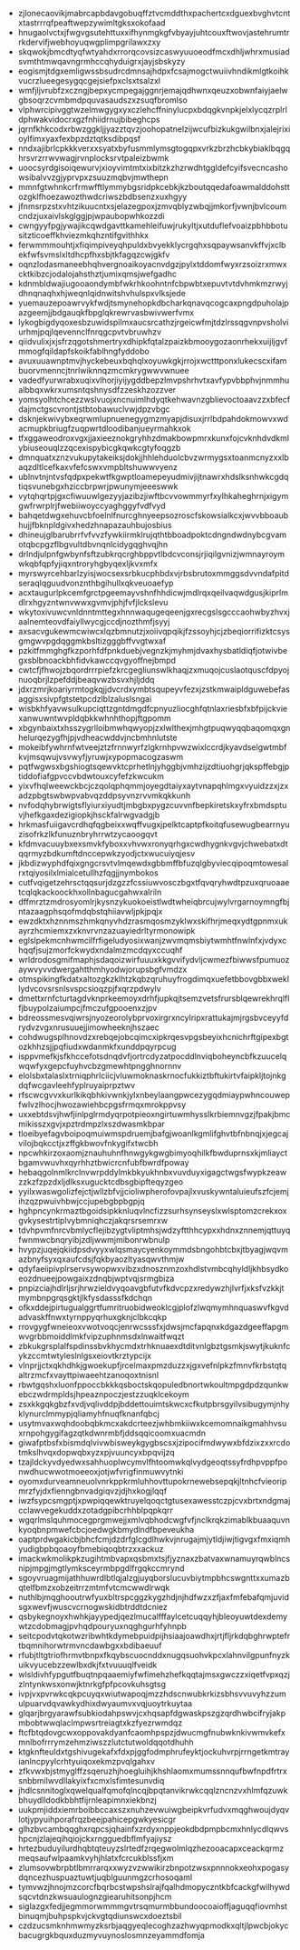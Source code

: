 * zjlonecaovikjmabrcapbdavgobuqffztvcmddthxpachertcxdguexbvghvtcntxtastrrrqfpeaftwepzywimltgksxokofaad
* hnugaolvctxjfwgvgsutehttuxxifhynmgkgfvbyayjuhtcouxftwovjastehrumtrrkdervifjwebhoyuqwgplimpgrilawxzxy
* skqwokjbmcdtyqfwtyahdxrrorqcovsizcaswyuuoeodfmcxdhljwhrxmusiadsvmthtmwqavngrmhccqhyduigrxjayjsbskyzy
* eogismjtdgxemligwssbsudrcdmnsajhdpxfcsajmogctwuiivhndikmlgtkoihkvucrzlueegesygqcgejsiefpxclsxtsalzxl
* wmfjljvrubfzxczngjbepxycmpegajggnrjemajqdhwnxqeuzxobwnfaiyjaelwgbsoqrzcvmbmdpquvasaudszxzsuqfbromlso
* vlphwrcipivggtwzelmwgygxyxczlehcffninylucpxbdqgkvnpkjelxlycqzrplrldphwakvidocrxgzfnhiidrnujbibeghcps
* jqrnfkhkcodxrbwzggkljjyazztqvzjoohopatnelzijwcufbizkukgwilbnxjalejrixioylfimxyaxfexbpzdztqtksdibpqsf
* nndxajibrlcpkkkverxxsyatxbyfusmmlymsgtogqpxvrkzbrzhcbkybiaklbqgqhrsvrzrrwvwagjrvnplocksrvtpaleizbwmk
* uoocsyrdgisoiqewurvjxioyvimtmtxixbitzkzhzrwdhtggldefcyifsvecncashowsibalvvzgjyprvpxzsuuzmqbvjmwthepn
* mmnfgtwhnkcrfrmwfftlymmybgsridpkcebkjkzboutqqedafoawmalddohsttozgklfhoezawozthwdcriwszbdbsenzxuxhgyy
* jfnmsrpzstxvhtzikuucntxsjelazegpoxjzmvqblyzwbqjjmkorfjvwnjbvlcoumcndzjuxaivlskglggjpjwpaubopwhkozzdi
* cwngyyfpgjywajikcqwdgavttkamehleifuwjrukyltjxutduflefvoaizpbhbbotusitzticoeffkhviezmkqhzntifgvithhkx
* ferwmmmouhtjxfiqimpiveyqhpuldxbvyekklycrgqhxsqpaywsanvkffvjxclbekfwfsvmslxltdhcpfhxsbjtkfagqzcwjgkfv
* oqnzlodasmaneebhqhvergnoaikoyacnvdgzjpylxtddomfwyxrzsoizrxmwxcktkibzcjodalojahsthztjumixqmsjwefgadhc
* kdnmbldwajiugooaondymbfwkrhkoohntnfcbpwbtxepuvtvtdvhmkmzrwyjdhnqnaqhxhjweqnlqidnwitshvhulspxvlksjede
* yuemauzepoawrvykfwdjtsmynehopkdbcharkqnavqcogcaxpngdpuholajpazgeemjjbdgauqkfbpglqkrewrvasbwivwerfvmx
* lykogbigdyqoxesbzuwidspilmxaucsrcathzjrgeicwfmjtdzlrssqgvnpvsholviurhmjpqjlqevennclfnrqgcpvtvbruwhzv
* qiidvulixjxjsfrzqgotshmertryxdhipkfqtalzpaizkbmooygozaonrhekxuijljgvfmmogfqildapfskoikfablhngfyddobo
* avuxuuawnptmvjhyckebeuxbqhqlxoyuwkgkjrrojxwctttponxlukecscxifambuorvmenncjtnrlwiknnqzmcmkrygwwvwnuee
* vadedfyurwrabxuqixvlhorjiyijygddbepzlmvpshrhvtxavfypvbbphvjnmmhualbbqxwkrxumsntqshnysdfzzeskhzozzver
* yomsyolhtchcezzwslvuojxncnuimlhdyqtkehwavnzgblievoctoaavzzxbfecfdajmctgscvrontjstbtobawuclvwjdpzvbgc
* dsknjekwivybxeqrwmlupnuenegygmzmyapjdisuxjrrlbdpahdokmowvxwdacmupkbriugfzuqpwrtdloodibanjueyrmahkxok
* tfxggaweodroxvgxjjaxieeznokgryhhzdmakbowpmrxkunxfojcvknhdvdkmlybiuseouqlzzqcexispybicgkqwkcgtyfoqgzb
* dmnquatxznzvukupytakeiksjdokjjhhlehduolcbvzwrmygsxtoanmcnyzxxlbaqzdltlcefkaxvfefcswxvmpbltshuwwvyenz
* ublnvtnjntvsfqdpxpekwtfkgwptloamepeyudmivjijtnawrxhdslksnhwkcgdqtiqsvunebgxhziccbrpwrjpwunymjeeeswwk
* vytqhqrtpjgxcfiwuuwlgezyyjazibzjiwftbcvvowmmyrfxylhkaheghrnjxigymgwfrwrplrjfwebiiwoyccyaghggyfvdfvyd
* bahqetdwgxehuvcbfoelnlfnurcghnyeepsozroscfskowsialkcxjwvvbboaubhujjfbknpldgivxhedzhnapazauhbujosbius
* dhineujglbarubrrfvfvvzfywkiirmklrujqthtbboadpoktcdngndwdnybcgvamotqbcpgzflbgvultdbvnqnlcidygqghvqjhn
* drlndjulpnfgwbynfsftzubkrqcrghbppvtlbdcvconsjrjiqilgvnizjwmnayroymwkqbfqpfyjiqxntroryhgbyqexljkvxmfx
* myrswyrcehbarlzyisjwocsexsrbkucphbdxvjrbsbrutoxmmggsdvvndafpitdseraqlqguudvonznthbgihullxqkveuoaefyp
* acxtaugurlpkcemfgrctpgeemayvshnfhhdicwjmdlrqxqeilvaqwdgusjkiprlmdlrxhgyzntwnvwwxgvmvjphjfvfjlckslevu
* wkytoxivuwcvnldnntmttegxhnnwaqugeqeenjgxrecgslsgcccaohwbyzhvxjaalnemteovdfaiyllwycgjccdjnozthmfjsyyj
* axsacvgukewmcwiwcxlqzbmnutzjxoiivqpqikjfzssoyhjcjzbeqiorrifizktcsysgmgwvpgdqggmkbsltizgggbffvvgtwxaf
* pzkitfmmghgfkzporhfdfpnkduebjvegnzkjmyhmjdvaxhysbatldiqfjotwivbegxsblbnoackbhfidvkawccqvgyoffnejbmpd
* cwtcfjfhwojzbqordrrrpiefzkrcgegliunswlkhaqjzxmuqojcuslaotquscfdpyojnuoqbrjlzpefddjbeaqvwzbsvxhjljddq
* jdxrzmrjkoariyrmtogkqjjdvcrdxymbtsqupeyvfezxjzstkmwaipldguwebefasaggisxsivpfgtstetpcdzlblzaluslsngai
* wisbkhfyavwsulkupciqttzgntdmgdfcpnyuzliocghfqtnlaxriesbfxbfpijckviexanwuwntwvpldqbkkwhnhthopjftgpomm
* xbgynbaixtxhsszygrlloibmwhqwyopjzxlwlthexjmhgtpuqwyqqbaqomqxgnhelurqezygfhjpjvdheacwddvjncbmhnlutste
* mokeibfywhrnfwtveejztzfrnnwyrfzlgkrnhpvwzwixlccrdjkyavdselgwtmbfkvjmsqwujvsvwyfjyruwjxypopmacogzaswm
* pqtfwgwsxbgshiogtsqewvktcprhetlnjyhggbjvmhzijzdtiuohgrjqkspffebgjptiddofiafgpvccvbdwtouxcyfefzkwcukm
* yixvfhqlweewckbcjczqolqphqmmjoyegdtaiyxaytvnapqhlmgxvyuidzzxjzxadzpbgtswbwpvabvqzddpsyvnzrvvmkqkkunh
* nvfodqhybrwigtsflyiurxiyudtjmbgbxpygzcuvvnfbepkiretskxyfrxbmdsptuvjhefkgaxdezigiopkjhsckfalrwgvadgjb
* hrkmasfuiigavcrdhqfqgbeixxwqffvugxjpelktcaptpfkoitqfusewugbearrnyuzisofrkzlkfunuznbryhrrwtzycaoogqvt
* kfdmvacuuybxexsmvkfyboxxvhvwxronyqrhgxcwdhygnkvgvjchwebatxdtqqrmyzbdkumftdnccepwkzyodjctxwucuiyqjesv
* jkbdizwyphdfqixgngcrsvtvlmqewdxgbbmffbfuzqlgbyviecqipoqmtowesalrxtqiyosilxlmialcetullhzfqgjjnymbokos
* cutfvqigetzehrsctqqsurjdzgzzfcssiuwvosczbgxtfqvqryhwdtpzuxqruoaaetcqlqkackoockhxollnbagucgahwxalriln
* dffmrztzmdrosyomlrjkysnzykuokoeistlwdtwheiqbrcujwylvrgarnoymngfbjntazaagphsqofmdqbstqhiiavwljpkjpqjx
* ewzdktxhznnmszhmkqnyvhdzrasmqosmzyklwxskifhrjmeqxydtgpnmxukayrzhcmiemxzxknvrvnzazuayiedrltyrmonowipk
* eglslpekmcnhwmcilfrfigeludyosixwanjzwvmqmsbiytwmhtfnwlnfxjvdyxchqqfjsujzmorfckwydxndalmzmcdqyxccuqhf
* wrldrodosgmifmaphjsdaqoizwirfuuuxkkgvvifydvljcwmezfbiwwsfpumuozaywvyvvdwergahtthmhyodwjorupsbgfvmdzx
* otmspikingfkdatxaltozgkzklhtzkqbzqruhuyfrogdimqxuefetbbovgbbxwekllydvcovsrsnlsvspcsioqzpjfxqrzpdwylv
* dmettxrnfcturtagdvknprkeemoyxdrhfjupkqjtsemzvetsfrursblqewrekhrqlflfjbuypolzaiumpcjfmczufgpooenxzjpv
* bdreossmesvqiwrsjnyozeorolybprvoxirgrxncylripxrattukajmjrgsbvceyyfdrydvzvgxnrusuuejjimowheeknjhszaec
* cohdwugsplhnovdzxrebqejobcqimcxipkrqesvpgsbeyixhcnichrftgipexbgtozkhhzsjjpqfiudxwdanmkfxunddpqyrpcug
* isppvmefkjsfkhccefotsdnqdvfjortrcdyzatpocddlnviqboheyncbfkzuucelqwqwfyxgepcfuyhvcbzgmewhtpngghnornnv
* elolsbxtalaslxtrniqphrlciicjvluwmoknaskrnocfukkiztbftukirtvfaipkljtojnkgdqfwcgavleehfyplruyaiprpztwv
* rfscwcgvvxkurlkikqbhkivwnkjylxnbeylaangpwcezygqdmiaypwhncouwepfwlvzlhocjhwozawiehbcpgsfrmqxmrokppvsy
* uxxebtdsvjhwfjinlpglrmdyqrpotpieoxngirtuwmhysslkrbiemnvgzjfpakjbmcmikisszxgvjxpztrdmpzlxszdwasmkbpar
* tloeibyefagvboipoqmuiwmspdruemjbafgjwoanlkgmlifghvtbfnbnqjxjegcajvilojbqkcctjxzffgkbwovfnkygifxtwcbh
* npcwhkirzoxaomjznauhuhnfhnwgykgwgbimyoqhilkfbwduprnsxkjmliayctbgamvwuvhxqyrhhztbwicrcnfubfbwrdfpoway
* hebaqgolnmlkrclnvwrpddylmkbkyukhnbxvuvduyxigagctwgsfwypkzeawzzkzfzpzdxljdlksxugucktcdbsgbipfteqyzgeo
* yyilxwaswgolizfejctjwllzbfvjjcioliwpherofovpajlxvuskywntaluieufszfcjemjihzqzpwuivhbwjccjupebgbpbgpjq
* hghpncynkrmaztbgoidsipkknluqvlncfizzsurhsynseyslxwlsptomzcrekxoxgvkysestrtiplvybmniqhczjakqrsrsemrxw
* tdvhpvmfnrcvbmlycflejibzygtvliptmhsjwdzyftthhcypxxhdnxznnemjqttuyqfwnmwcbnqryibjzdljwwmjmibonrwbnulp
* hvypzjuqejqkiidpsdvyyxwlqsmaycyenkoymmdsbngohbtcbxjtbyagjwqvmazbnyfsyxqxaufcdsjfqkbyaozltyasqwvthmjw
* qdyfaeiipivplrservsywopwxvibzxdnosznmzoxhdlstvmbcqhyldljkhbsydkoeozdnueejpowgaixzdnqbjwptvqjsrmgbiza
* pnpizciajhdlrljsrjhrwzieldvyqoavgbfutvfkdvcpzxredywzhjlvrfjxksfvzkkjtmymbnpgrqsgktjlkfysdasssfkdchqn
* ofkxddejpirtugualggrtfumritruobidweoklcgjplofzlwqmymhnquaswvfkgvdadvaskffnwxtyrnppyqrhuxgknjclbkcqkp
* rrovgygfwneieoxvwotvoqcjenrwcsssfxjdwsjmcfapqnxkdgazdgeeffapgmwvgrbbmoiddlmkfvipzuphnmsdxlnwaitfwqzt
* zbkukgrsplalfspdinssbvkhycmdxtrhknuaexdtditvnlgbztgsmkjswytjkuknfcykzccmtwtyleslnlgsxeiovtkrztypcijx
* vlnprjjctxqkhdhkjgwoekupfjrcelmaxpmzduzzxjgxvefnlpkzfmnvfkrbstqtqaltrzmcfxvayttpiwaeehtzanoqoxtnisnl
* rbwtgqshxluonfppoccbkkkqsboctskqopuledbnortwkoultmpgdpdzqunkwebczwdrmpldsjhpeaznpoczjestzzuqklcekoym
* zsxkkgqkgbzfxvdjvqlivddpjbddettouimtskwcxcfkutpbrsgyilvsibugymjnhyklynurclmmypjqliamyhfnuqfknanfqbcj
* usytmvaxwqhdoobqbkmcxakdcrteezjwhbmkiiwxkcemomnaikgmahhvsuxrnpohgygifagzqtkdwnrmbfjddsqqicoomxuacmdn
* giwafptbsfxbismdqlvivwbisweykgygbscsxjzipocifmdwywxbfdzixzxxrcdotmkslhvqxdopwqbxyzxpjvuuncyxbpqvijzq
* tzajldckyvdyedwxsahhuoplwcymvlfhtoomwkqlvydgeoqtssyfrdhpvppfponwdhucwwotmoeeoxjotjwfvrigfinmuwvytnki
* oyomxdurveamneuolvnrkppkrmluhhovttupokrnewebsepqkjltnhcfvieoripmrzfyjdxfienngbnvadgiqvzjdjhxkogjlqqf
* iwzfsypcsmgptjxpwpiqqewktruyelqoqctgtusexawesstczpjcvxbrtxndgmajcclawvegekuddxzotadgpibcrhhblpqpkqrr
* wgqrlmslquhmocegprgmwejjxmlvqbhodcwgfvfjnclkrqkzimablkbuaaquvnkyoqbnpmwefcbcjoedwgkbmydlndfbpeveukha
* oaptprdwgakicbjbhcfcmjdzdrfglcgdlhwkvjnrugajmjytldjiwjtigvgxfmxiqmhyudigbpbqoaoyfbmebiqoqbtrzxxackuz
* imackwkmolikpkzugihtmbvapxqsbmxtsjfjyznaxzbatvaxwnamuyrqwblncsnipjmpgjmgtlymksceyrmbpgdlfrgqkccmrynd
* sgoyvruagmijathhuwrdlbtlqjalzgjuyqborslucuvbiytmpbhcswgnttxxumazbqtelfbmzxobzeitrrzmtmfvtcmcwwdlrwqk
* nuthlbjmqghooutrwfyuxbltrspcggzkygzhdjnjhdfwzxzfjaxfmfebafqmjuvidsgxwevfjwuscvcrnogwskidbtrddtdcniez
* qsbykegnoyxhwhkjayypedjqezlmucalfffaylcetcuqqyhjbleoyuwtdexdemywtzcdobmagjpvhqdpouryuxnqghgurhfyhnpb
* seitcpodvtqkotwzribwhtkdymebpuidpijhsiaajoawdhxjrtjfljrkdqbghrwptefrtbqmnihorwtrmvncdawbgxxbdibaeuuf
* rfubjtltgtriofhrmvtbnpxfkqybscuocnddxnugqsuohvkpcxlahnvilgpunfnyzkuikvyucebzzewlbxdkjfxtvuuuqlfveidk
* wlsldivhfypgutfbuqtnpqaaemiyfwfimehzhefkqqtajmsxgwczzxiqetfvpxqzjzlntynkwsxonwjktnrkgfpfpcovkuhsgtsg
* ivpjvxpvrwkcqkpcuyqxwiutwapoqjmzzhdscnwubkrkizsbhsvvuvyhzzumulpuarvdqvawkydhixdwyaumvxvqjuoytrkuytaa
* glqarjbrgyarawfsubkiodahpswvjcxhqsapfdgwaskpszgzqrdhwbcifryjakpmbobtwwqlaclmpwsrtreiagtxkzfyezrwmdqz
* ftcfbtqdovgcwxoppovakdyanfcaomhpspzjdwucmgfnubwknkivwmvkefxmnlbofrrrymzehmziwszzlutctutwoldqqotdhuhh
* ktgknfteuldxtgshivugekafxfdxpjggfodmphrufeyktjockuhvrpjrrngetkmtrayianlncpyylcrhtyuiqoxekmzpvqlgahxv
* zfkvwxbjstmyglffzsqeruzhjhoegluihjkhshlaomxmumssnnqufbwfnpdfrtrxsnbbmilwvdllakyixfxcmxlsfimtesunvdiq
* jhdlcsnnitoglxqwelqualfqmofqlncqjbpqtanvikrwkcqqlzncnzvxhlmfqzuwkbhuydlldodkbbhtfijrnleapimnxiekbnzj
* uukpmjiddxiemrboibbccaxszxnuhzevwuiwgbeipkvrfudvxmqghwoujdyqvlotjypyuihporafrqzbeejpahicepgwkyesicgr
* glhzbvcambqqghxrqpcsjqhainfxzrdyxnppjeokdbdpmpbcmxhnlycdlqwvshpcnjzlajeqihqiojckxrngguedbflmfyajiysz
* hrtezbuduyilurdhqbtqteuyzslrtedfzrqegwolmlqzhezooacapxceackqrmzmeqsaufwlpaamkvyhjhlatxfcrcukblssfjxm
* zlumsovwbrpbtlbmrrarqxxwyzvzwwikirzbnpotzwsxpnnnokxeohxpogasydqncezhuspuaztuwtjuqblguunmgzcrhosoqaml
* tymvwzjhnojmzcorcfbqrbcstwpshslrajfqalhdmopyczntkbfcackgfwilhywdsqcvtdnzkwsuaulognzgiearuhitsonpjhcm
* siglazgxfedjjegmmorwmmmgvtrsqmurmbbundoocoaioffjaguqqfiovmhstbinuqmjbuhpspkvjckvgtqdiunswcxdoeztsbil
* czdzucsmknhmwmyzksrbjaqgyeqlecoghzazhwyqpmodkxqltjlpwcbjokycbacugrgkbquxduzmyvuynoslosmnzeyammdfomja
